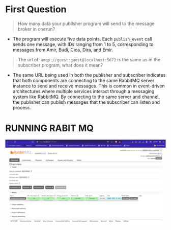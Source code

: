 # First Question
> How many data your publlsher program will send to the message broker in onerun? <br>
- The program will execute five data points. Each `publish_event` call sends one message, with IDs ranging from 1 to 5, corresponding to messages from Amir, Budi, Cica, Dira, and Emir.<br>
> The url of: ```amqp://guest:guest@localhost:5672``` is the same as in the subscriber program, what does it mean?<br>
- The same URL being used in both the publisher and subscriber indicates that both components are connecting to the same RabbitMQ server instance to send and receive messages. This is common in event-driven architectures where multiple services interact through a messaging system like RabbitMQ. By connecting to the same server and channel, the publisher can publish messages that the subscriber can listen and process.

# RUNNING RABIT MQ
![rabbitmq1.png](image/rabbitmq1.png)

